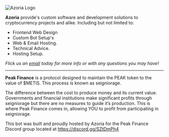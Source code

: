 ![Azoria Logo](https://azoria.com.au/assets/logos/github_logo.png)



**Azoria** provide's custom software and development solutions to cryptocurrency projects and alike. Including but not limited to:
- Frontend Web Design
- Custom Bot Setup's
- Web & Email Hosting.
- Technical Advice.
- Hosting Setup.

*Flick us an [email](mailto://info@azoria.au) today for more info or with any questions you may have!*
______________________________________
**Peak Finance** is a protocol designed to maintain the PEAK token to the value of $METIS. This process is known as seigniorage.

The difference between the cost to produce money and its current value. Governments and financial institutions make significant profits through seigniorage but there are no measures to guide it’s production. This is where Peak Finance comes in, allowing YOU to profit from participating in seigniorage.

This bot was built and proudly hosted by Azoria for the Peak Finance Discord group located at https://discord.gg/SZtDmPh4